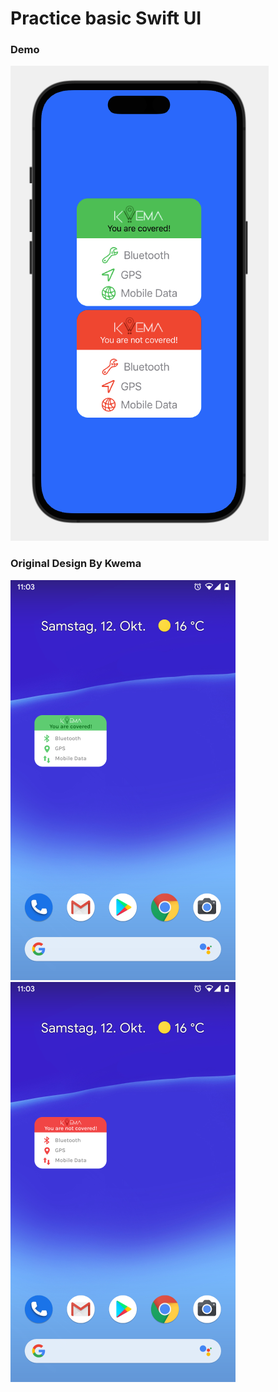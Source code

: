 # Practice basic Swift UI

### Demo

![](./images/widget_preview.png)

### Original Design By Kwema

![](./images/widget_on.png)
![](./images/widget_off.png)


